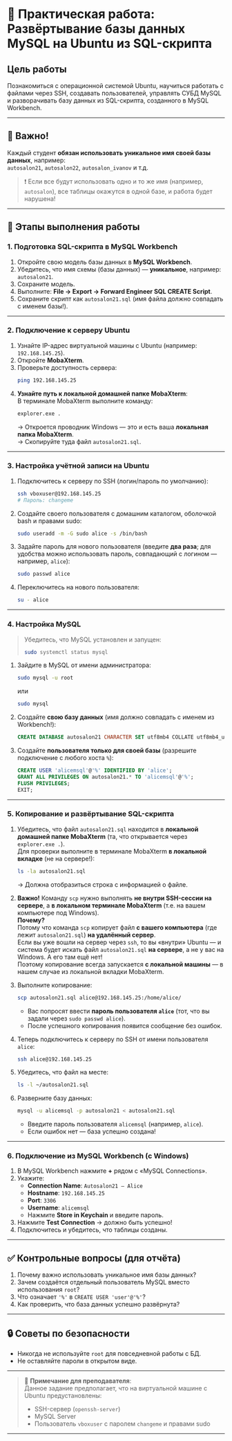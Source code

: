 # 📝 **Практическая работа: Развёртывание базы данных MySQL на Ubuntu из SQL-скрипта**

## **Цель работы**  
Познакомиться с операционной системой Ubuntu, научиться работать с файлами через SSH, создавать пользователей, управлять СУБД MySQL и разворачивать базу данных из SQL-скрипта, созданного в MySQL Workbench.

---

## 🔑 **Важно!**
Каждый студент **обязан использовать уникальное имя своей базы данных**, например:  
`autosalon21`, `autosalon22`, `autosalon_ivanov` и т.д.  

> ❗ Если все будут использовать одно и то же имя (например, `autosalon`), все таблицы окажутся в одной базе, и работа будет нарушена!

---

## 📌 **Этапы выполнения работы**

### **1. Подготовка SQL-скрипта в MySQL Workbench**
1. Откройте свою модель базы данных в **MySQL Workbench**.
2. Убедитесь, что имя схемы (базы данных) — **уникальное**, например: `autosalon21`.
3. Сохраните модель.
4. Выполните: **File → Export → Forward Engineer SQL CREATE Script**.
5. Сохраните скрипт как `autosalon21.sql` (имя файла должно совпадать с именем базы!).

---

### **2. Подключение к серверу Ubuntu**
1. Узнайте IP-адрес виртуальной машины с Ubuntu (например: `192.168.145.25`).
2. Откройте **MobaXterm**.
3. Проверьте доступность сервера:
   ```bash
   ping 192.168.145.25
   ```
4. **Узнайте путь к локальной домашней папке MobaXterm**:  
   В терминале MobaXterm выполните команду:
   ```bash
   explorer.exe .
   ```
   → Откроется проводник Windows — это и есть ваша **локальная папка MobaXterm**.  
   → Скопируйте туда файл `autosalon21.sql`.

---

### **3. Настройка учётной записи на Ubuntu**
1. Подключитесь к серверу по SSH (логин/пароль по умолчанию):
   ```bash
   ssh vboxuser@192.168.145.25
   # Пароль: changeme
   ```
2. Создайте своего пользователя с домашним каталогом, оболочкой bash и правами sudo:
   ```bash
   sudo useradd -m -G sudo alice -s /bin/bash
   ```
3. Задайте пароль для нового пользователя (введите **два раза**; для удобства можно использовать пароль, совпадающий с логином — например, `alice`):
   ```bash
   sudo passwd alice
   ```
4. Переключитесь на нового пользователя:
   ```bash
   su - alice
   ```

---

### **4. Настройка MySQL**
> Убедитесь, что MySQL установлен и запущен:  
> ```bash
> sudo systemctl status mysql
> ```

1. Зайдите в MySQL от имени администратора:
   ```bash
   sudo mysql -u root
   ```
   или
   
   ```bash
   sudo mysql
   ```
2. Создайте **свою базу данных** (имя должно совпадать с именем из Workbench!):
   ```sql
   CREATE DATABASE autosalon21 CHARACTER SET utf8mb4 COLLATE utf8mb4_unicode_ci;
   ```
3. Создайте **пользователя только для своей базы** (разрешите подключение с любого хоста `%`):
   ```sql
   CREATE USER 'alicemsql'@'%' IDENTIFIED BY 'alice';
   GRANT ALL PRIVILEGES ON autosalon21.* TO 'alicemsql'@'%';
   FLUSH PRIVILEGES;
   EXIT;
   ```

---

### **5. Копирование и развёртывание SQL-скрипта**

1. Убедитесь, что файл `autosalon21.sql` находится в **локальной домашней папке MobaXterm** (та, что открывается через `explorer.exe .`).  
   Для проверки выполните в терминале MobaXterm **в локальной вкладке** (не на сервере!):
   ```bash
   ls -la autosalon21.sql
   ```
   → Должна отобразиться строка с информацией о файле.

2. **Важно!** Команду `scp` нужно выполнять **не внутри SSH-сессии на сервере**, а **в локальном терминале MobaXterm** (т.е. на вашем компьютере под Windows).  
   **Почему?**  
   Потому что команда `scp` копирует файл **с вашего компьютера** (где лежит `autosalon21.sql`) **на удалённый сервер**.  
   Если вы уже вошли на сервер через `ssh`, то вы «внутри» Ubuntu — и система будет искать файл `autosalon21.sql` **на сервере**, а не у вас на Windows. А его там ещё нет!  
   Поэтому копирование всегда запускается **с локальной машины** — в нашем случае из локальной вкладки MobaXterm.

3. Выполните копирование:
   ```bash
   scp autosalon21.sql alice@192.168.145.25:/home/alice/
   ```
   - Вас попросят ввести **пароль пользователя `alice`** (тот, что вы задали через `sudo passwd alice`).
   - После успешного копирования появится сообщение без ошибок.

4. Теперь подключитесь к серверу по SSH от имени пользователя `alice`:
   ```bash
   ssh alice@192.168.145.25
   ```

5. Убедитесь, что файл на месте:
   ```bash
   ls -l ~/autosalon21.sql
   ```

6. Разверните базу данных:
   ```bash
   mysql -u alicemsql -p autosalon21 < autosalon21.sql
   ```
   - Введите пароль пользователя `alicemsql` (например, `alice`).
   - Если ошибок нет — база успешно создана!

---

### **6. Подключение из MySQL Workbench (с Windows)**
1. В MySQL Workbench нажмите **+** рядом с «MySQL Connections».
2. Укажите:
   - **Connection Name**: `Autosalon21 — Alice`
   - **Hostname**: `192.168.145.25`
   - **Port**: `3306`
   - **Username**: `alicemsql`
   - Нажмите **Store in Keychain** и введите пароль.
3. Нажмите **Test Connection** → должно быть успешно!
4. Подключитесь и убедитесь, что таблицы созданы.

---

## ✅ **Контрольные вопросы (для отчёта)**
1. Почему важно использовать уникальное имя базы данных?
2. Зачем создаётся отдельный пользователь MySQL вместо использования `root`?
3. Что означает `'%'` в `CREATE USER 'user'@'%'`?
4. Как проверить, что база данных успешно развёрнута?

---

## 🔒 **Советы по безопасности**
- Никогда не используйте `root` для повседневной работы с БД.
- Не оставляйте пароли в открытом виде.

---

> 📌 **Примечание для преподавателя**:  
> Данное задание предполагает, что на виртуальной машине с Ubuntu предустановлены:  
> - SSH-сервер (`openssh-server`)  
> - MySQL Server  
> - Пользователь `vboxuser` с паролем `changeme` и правами sudo

---

